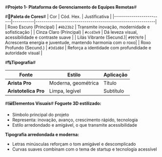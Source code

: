 #**Projeto 1- Plataforma de Gerenciamento de Equipes Remotas**#

#🎨**Paleta de Cores**#
| Cor                     | Cód. Hex. | Justificativa                                              |
|-------------------------|-----------|-------------------------------------------------------------|
| Roxo Escuro (Principal) | `#4b23b2` | Transmite inovação, modernidade e sofisticação              |
| Cinza Claro (Principal) | `#ccd3e9` | Dá leveza visual, acessibilidade e contraste suave          |
| Lilás Vibrante (Secund.)| `#9976f0` | Acrescenta energia e juventude, mantendo harmonia com o roxo|
| Roxo Profundo (Secund.) | `#3d1d8d` | Reforça a identidade com profundidade e autoridade visual   |

#🔠**Tipografia**#

| Fonte                  | Estilo              | Aplicação  |
|------------------------|---------------------|------------|
| **Arista Pro**         | Moderna, geométrica | Título     |
| **Aristotelica Pro**   | Limpa, legível      | Subtítulo  |

#🖼️**Elementos Visuais**#
**Foguete 3D estilizado:**
- Símbolo principal do projeto
- Representa: inovação, avanço, crescimento rápido, tecnologia
- Estilo arredondado e amigável, o que transmite acessibilidade

**Tipografia arredondada e moderna:**
- Letras minúsculas reforçam o tom amigável e descomplicado
- Curvas suaves combinam com o tema de startup e tecnologia acessível

